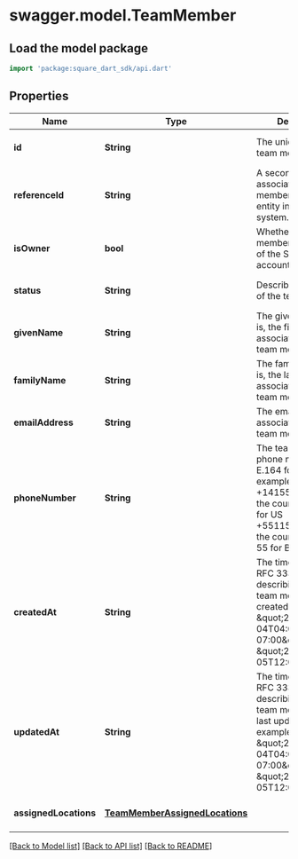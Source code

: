 # swagger.model.TeamMember

## Load the model package
```dart
import 'package:square_dart_sdk/api.dart'
```

## Properties
Name | Type | Description | Notes
------------ | ------------- | ------------- | -------------
**id** | **String** | The unique ID for the team member. | [optional] [default to null]
**referenceId** | **String** | A second ID used to associate the team member with an entity in another system. | [optional] [default to null]
**isOwner** | **bool** | Whether the team member is the owner of the Square account. | [optional] [default to null]
**status** | **String** | Describes the status of the team member. | [optional] [default to null]
**givenName** | **String** | The given name (that is, the first name) associated with the team member. | [optional] [default to null]
**familyName** | **String** | The family name (that is, the last name) associated with the team member. | [optional] [default to null]
**emailAddress** | **String** | The email address associated with the team member. | [optional] [default to null]
**phoneNumber** | **String** | The team member&#x27;s phone number, in E.164 format. For example: +14155552671 - the country code is 1 for US +551155256325 - the country code is 55 for BR | [optional] [default to null]
**createdAt** | **String** | The timestamp, in RFC 3339 format, describing when the team member was created. For example, \&quot;2018-10-04T04:00:00-07:00\&quot; or \&quot;2019-02-05T12:00:00Z\&quot;. | [optional] [default to null]
**updatedAt** | **String** | The timestamp, in RFC 3339 format, describing when the team member was last updated. For example, \&quot;2018-10-04T04:00:00-07:00\&quot; or \&quot;2019-02-05T12:00:00Z\&quot;. | [optional] [default to null]
**assignedLocations** | [**TeamMemberAssignedLocations**](TeamMemberAssignedLocations.md) |  | [optional] [default to null]

[[Back to Model list]](../README.md#documentation-for-models) [[Back to API list]](../README.md#documentation-for-api-endpoints) [[Back to README]](../README.md)

